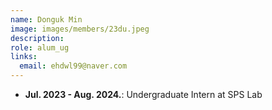 ```yaml
---
name: Donguk Min
image: images/members/23du.jpeg
description: 
role: alum_ug
links:
  email: ehdwl99@naver.com
---
```


- **Jul. 2023 - Aug. 2024.**: Undergraduate Intern at SPS Lab

